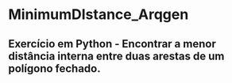 <h1> 
  MinimumDIstance_Arqgen
</h1>

<h2>
Exercício em Python - Encontrar a menor distância interna entre duas arestas de um polígono fechado. 
</h2>

